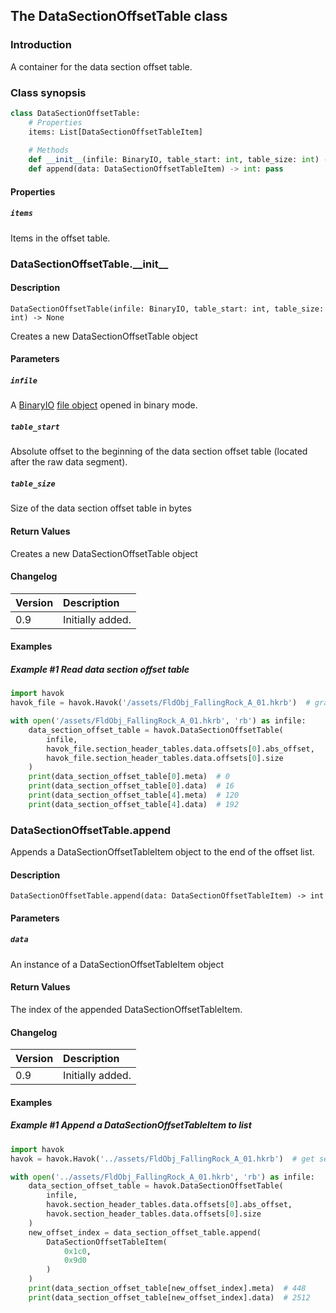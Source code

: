 ## The DataSectionOffsetTable class

### Introduction

A container for the data section offset table.

### Class synopsis

```python
class DataSectionOffsetTable:
    # Properties
    items: List[DataSectionOffsetTableItem]
    
    # Methods
    def __init__(infile: BinaryIO, table_start: int, table_size: int) -> None: pass
    def append(data: DataSectionOffsetTableItem) -> int: pass
```

#### Properties

##### `items`

Items in the offset table.

### DataSectionOffsetTable.\_\_init\_\_

#### Description

```
DataSectionOffsetTable(infile: BinaryIO, table_start: int, table_size: int) -> None
```

Creates a new DataSectionOffsetTable object

#### Parameters

##### `infile`

A [BinaryIO](https://docs.python.org/3/library/io.html#binary-i-o) [file object](https://docs.python.org/3/glossary.html#term-file-object) opened in binary mode.

##### `table_start`

Absolute offset to the beginning of the data section offset table (located after the raw data segment).

##### `table_size`

Size of the data section offset table in bytes

#### Return Values

Creates a new DataSectionOffsetTable object

#### Changelog

| Version | Description |
|:--|:--|
| 0.9 | Initially added. |

#### Examples

##### Example #1 Read data section offset table

```python
import havok
havok_file = havok.Havok('/assets/FldObj_FallingRock_A_01.hkrb')  # grab section header tables

with open('/assets/FldObj_FallingRock_A_01.hkrb', 'rb') as infile:
    data_section_offset_table = havok.DataSectionOffsetTable(
        infile,
        havok_file.section_header_tables.data.offsets[0].abs_offset,
        havok_file.section_header_tables.data.offsets[0].size
    )
    print(data_section_offset_table[0].meta)  # 0
    print(data_section_offset_table[0].data)  # 16
    print(data_section_offset_table[4].meta)  # 120
    print(data_section_offset_table[4].data)  # 192
```

### DataSectionOffsetTable.append

Appends a DataSectionOffsetTableItem object to the end of the offset list.

#### Description

```
DataSectionOffsetTable.append(data: DataSectionOffsetTableItem) -> int
```

#### Parameters

##### `data`

An instance of a DataSectionOffsetTableItem object

#### Return Values

The index of the appended DataSectionOffsetTableItem.

#### Changelog

| Version | Description |
|:--|:--|
| 0.9 | Initially added. |

#### Examples

##### Example #1 Append a DataSectionOffsetTableItem to list

```python
import havok
havok = havok.Havok('../assets/FldObj_FallingRock_A_01.hkrb')  # get section header tables

with open('../assets/FldObj_FallingRock_A_01.hkrb', 'rb') as infile:
    data_section_offset_table = havok.DataSectionOffsetTable(
        infile,
        havok.section_header_tables.data.offsets[0].abs_offset,
        havok.section_header_tables.data.offsets[0].size
    )
    new_offset_index = data_section_offset_table.append(
        DataSectionOffsetTableItem(
            0x1c0,
            0x9d0
        )
    )
    print(data_section_offset_table[new_offset_index].meta)  # 448
    print(data_section_offset_table[new_offset_index].data)  # 2512
```